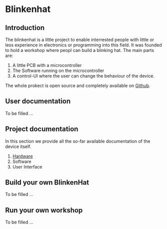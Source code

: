 # Blinkenhat

## Introduction

The blinkenhat is a little project to enable interrested people with little or less experience in electronics or programming into this field.
It was founded to hold a workshop where peopl can build a blinking hat.
The main parts are:
1. A little PCB with a microcontroller
2. The Software running on the microcontroller
3. A control-UI where the user can change the behaviour of the device.

The whole prokect is open source and completely available on [Github](https://github.com/Retardigrades/blinkenhat).

## User documentation

To be filled ...

## Project documentation

In this section we provide all the so-far available documentation of the device itself.

1. [Hardware](hardware)
2. Software
3. User Interface

## Build your own BlinkenHat

To be filled ...

## Run your own workshop

To be filled ...
